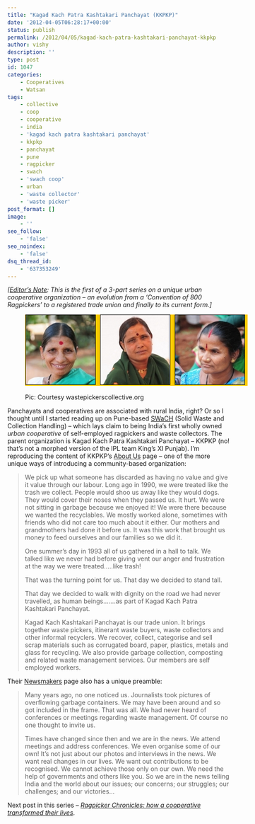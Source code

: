```yaml
---
title: "Kagad Kach Patra Kashtakari Panchayat (KKPKP)"
date: '2012-04-05T06:28:17+00:00'
status: publish
permalink: /2012/04/05/kagad-kach-patra-kashtakari-panchayat-kkpkp
author: vishy
description: ''
type: post
id: 1047
categories:
    - Cooperatives
    - Watsan
tags:
    - collective
    - coop
    - cooperative
    - india
    - 'kagad kach patra kashtakari panchayat'
    - kkpkp
    - panchayat
    - pune
    - ragpicker
    - swach
    - 'swach coop'
    - urban
    - 'waste collector'
    - 'waste picker'
post_format: []
image:
    - ''
seo_follow:
    - 'false'
seo_noindex:
    - 'false'
dsq_thread_id:
    - '637353249'
---
```

 *\[<span style="text-decoration: underline;">Editor’s Note</span>: This is the first of a 3-part series on a unique urban cooperative organization – an evolution from a ‘Convention of 800 Ragpickers’ to a registered trade union and finally to its current form.\]*

<figure aria-describedby="caption-attachment-1053" class="wp-caption alignleft" id="attachment_1053" style="width: 504px">

[![](../../../../uploads/2012/04/kkpkp_profiles2.png "kkpkp_profiles2")](../../../../uploads/2012/04/kkpkp_profiles2.png)<figcaption class="wp-caption-text" id="caption-attachment-1053">Pic: Courtesy wastepickerscollective.org</figcaption></figure>

Panchayats and cooperatives are associated with rural India, right? Or so I thought until I started reading up on Pune-based [SWaCH](http://swachcoop.com/about-swachpune.html) (Solid Waste and Collection Handling) – which lays claim to being India’s first wholly owned *urban cooperative* of self-employed ragpickers and waste collectors. The parent organization is Kagad Kach Patra Kashtakari Panchayat – KKPKP (no! that’s not a morphed version of the IPL team King’s XI Punjab). I’m reproducing the content of KKPKP’s [About Us](http://www.wastepickerscollective.org/index.php?mod=about_us) page – one of the more unique ways of introducing a community-based organization:

> We pick up what someone has discarded as having no value and give it value through our labour. Long ago in 1990, we were treated like the trash we collect. People would shoo us away like they would dogs. They would cover their noses when they passed us. It hurt. We were not sitting in garbage because we enjoyed it! We were there because we wanted the recyclables. We mostly worked alone, sometimes with friends who did not care too much about it either. Our mothers and grandmothers had done it before us. It was this work that brought us money to feed ourselves and our families so we did it.
> 
> One summer’s day in 1993 all of us gathered in a hall to talk. We talked like we never had before giving vent our anger and frustration at the way we were treated…..like trash!
> 
> That was the turning point for us. That day we decided to stand tall.
> 
> That day we decided to walk with dignity on the road we had never travelled, as human beings…….as part of Kagad Kach Patra Kashtakari Panchayat.
> 
> Kagad Kach Kashtakari Panchayat is our trade union. It brings together waste pickers, itinerant waste buyers, waste collectors and other informal recyclers. We recover, collect, categorise and sell scrap materials such as corrugated board, paper, plastics, metals and glass for recycling. We also provide garbage collection, composting and related waste management services. Our members are self employed workers.

Their [Newsmakers](http://www.wastepickerscollective.org/index.php?mod=item&com=news) page also has a unique preamble:

> Many years ago, no one noticed us. Journalists took pictures of overflowing garbage containers. We may have been around and so got included in the frame. That was all. We had never heard of conferences or meetings regarding waste management. Of course no one thought to invite us.
> 
> Times have changed since then and we are in the news. We attend meetings and address conferences. We even organise some of our own! It’s not just about our photos and interviews in the news. We want real changes in our lives. We want out contributions to be recognised. We cannot achieve those only on our own. We need the help of governments and others like you. So we are in the news telling India and the world about our issues; our concerns; our struggles; our challenges; and our victories…

Next post in this series – *[Ragpicker Chronicles: how a cooperative transformed their lives](http://www.techsangam.com/2012/04/05/ragpicker-chronicles-how-a-cooperative-transformed-their-lives/)*.